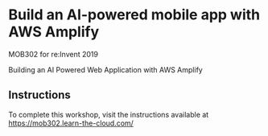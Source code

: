 # Build an AI-powered mobile app with AWS Amplify 

MOB302 for re:Invent 2019

Building an AI Powered Web Application with AWS Amplify

## Instructions

To complete this workshop, visit the instructions available at https://mob302.learn-the-cloud.com/

